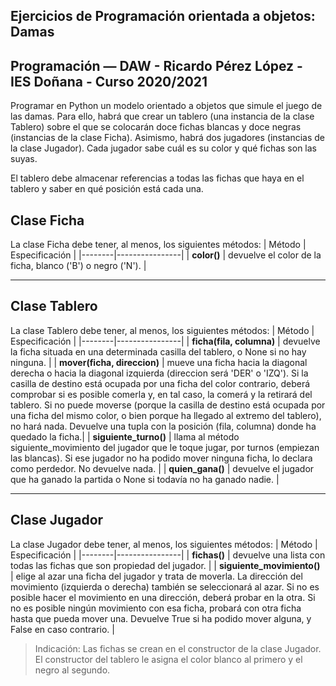 Ejercicios de Programación orientada a objetos: Damas
---
Programación — DAW - Ricardo Pérez López - IES Doñana - Curso 2020/2021
---

Programar en Python un modelo orientado a objetos que simule el juego de las damas. Para ello, habrá
que crear un tablero (una instancia de la clase Tablero) sobre el que se colocarán doce fichas blancas
y doce negras (instancias de la clase Ficha). Asimismo, habrá dos jugadores (instancias de la clase
Jugador). Cada jugador sabe cuál es su color y qué fichas son las suyas.

El tablero debe almacenar referencias a todas las fichas que haya en el tablero y saber en qué posición
está cada una.

Clase Ficha
---
La clase Ficha debe tener, al menos, los siguientes métodos:
| Método | Especificación |
|--------|----------------|
| **color()** | devuelve el color de la ficha, blanco ('B') o negro ('N'). |

---

Clase Tablero
---
La clase Tablero debe tener, al menos, los siguientes métodos:
| Método | Especificación |
|--------|----------------|
| **ficha(fila, columna)** | devuelve la ficha situada en una determinada casilla del tablero, o None si no hay ninguna. |
| **mover(ficha, direccion)** | mueve una ficha hacia la diagonal derecha o hacia la diagonal izquierda (direccion será 'DER' o 'IZQ'). Si la casilla de destino está ocupada por una ficha del color contrario, deberá comprobar si es posible comerla y, en tal caso, la comerá y la retirará del tablero. Si no puede moverse (porque la casilla de destino está ocupada por una ficha del mismo color, o bien porque ha llegado al extremo del tablero), no hará nada. Devuelve una tupla con la posición (fila, columna) donde ha quedado la ficha.|
| **siguiente_turno()** | llama al método siguiente_movimiento del jugador que le toque jugar, por turnos (empiezan las blancas). Si ese jugador no ha podido mover ninguna ficha, lo declara como perdedor. No devuelve nada. |
| **quien_gana()** | devuelve el jugador que ha ganado la partida o None si todavía no ha ganado nadie. |

---

Clase Jugador
---
La clase Jugador debe tener, al menos, los siguientes métodos:
| Método | Especificación |
|--------|----------------|
| **fichas()** | devuelve una lista con todas las fichas que son propiedad del jugador. |
| **siguiente_movimiento()** | elige al azar una ficha del jugador y trata de moverla. La dirección del movimiento (izquierda o derecha) también se seleccionará al azar. Si no es posible hacer el movimiento en una dirección, deberá probar en la otra. Si no es posible ningún movimiento con esa ficha, probará con otra ficha hasta que pueda mover una. Devuelve True si ha podido mover alguna, y False en caso contrario. |

> Indicación: Las fichas se crean en el constructor de la clase Jugador. El constructor del tablero le asigna el color blanco al primero y el negro al segundo.
